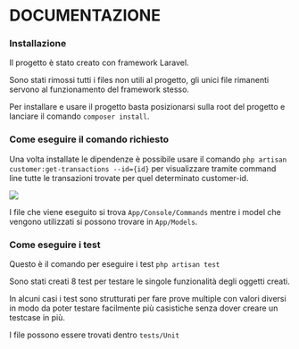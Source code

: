 DOCUMENTAZIONE
====================

### Installazione

Il progetto è stato creato con framework Laravel. 

Sono stati rimossi tutti i files non utili al progetto, gli unici file rimanenti servono al funzionamento del framework stesso.

Per installare e usare il progetto basta posizionarsi sulla root del progetto e lanciare il comando 
```composer install```.

### Come eseguire il comando richiesto

Una volta installate le dipendenze è possibile usare il comando ```php artisan customer:get-transactions --id={id}``` per visualizzare tramite command line tutte le transazioni trovate per quel determinato customer-id.

![](./command-example.jpg)

I file che viene eseguito si trova ```App/Console/Commands``` mentre i model che vengono utilizzati si possono trovare in ```App/Models```.

### Come eseguire i test

Questo è il comando per eseguire i test 
```php artisan test```

Sono stati creati 8 test per testare le singole funzionalità degli oggetti creati.

In alcuni casi i test sono strutturati per fare prove multiple con valori diversi in modo da poter testare facilmente più casistiche senza dover creare un testcase in più.

I file possono essere trovati dentro ```tests/Unit```